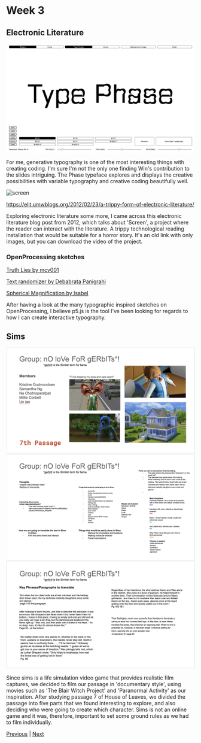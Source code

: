 # Week 3

## Electronic Literature

![phase](https://github.com/KristineGudmundsen/CodeWords/raw/master/SKO/Week_03/Phase.png)

For me, generative typography is one of the most interesting things with creating coding. I'm sure I'm not the only one finding Win's contribution to the slides intriguing. The Phase typeface explores and displays the creative possibilities with variable typography and creative coding beautifully well.  


![screen](https://github.com/KristineGudmundsen/CodeWords/raw/master/SKO/Week_03/Screen.png)

https://elit.umwblogs.org/2012/02/23/a-trippy-form-of-electronic-literature/

Exploring electronic literature some more, I came across this electronic literature blog post from 2012, which talks about 'Screen', a project where the reader can interact with the literature. A trippy technological reading installation that would be suitable for a horror story. It's an old link with only images, but you can download the video of the project. 

### OpenProcessing sketches
[Truth Lies by mcv001](https://www.openprocessing.org/sketch/946811)

[Text randomizer by Debabrata Panigrahi](https://www.openprocessing.org/sketch/850460)

[Spherical Magnification by Isabel](https://www.openprocessing.org/sketch/945734)

After having a look at the many typographic inspired sketches on OpenProcessing, I believe p5.js is the tool I’ve been looking for regards to how I can create interactive typography. 

## Sims

![1](https://github.com/KristineGudmundsen/CodeWords/raw/master/SKO/Week_03/SimsSlide1.png)
![2](https://github.com/KristineGudmundsen/CodeWords/raw/master/SKO/Week_03/SimsSlide2.png)
![3](https://github.com/KristineGudmundsen/CodeWords/raw/master/SKO/Week_03/SimsSlide3.png)

Since sims is a life simulation video game that provides realistic film captures, we decided to film our passage in 'documentary style', using movies such as 'The Blair Witch Project' and 'Paranormal Activity' as our inspiration. After studying passage 7 of House of Leaves, we divided the passage into five parts that we found interesting to explore, and also deciding who were going to create which character. Sims is not an online game and it was, therefore, important to set some ground rules as we had to film individually. 

[Previous](https://github.com/KristineGudmundsen/CodeWords/tree/master/SKO/Week_02) | [Next](https://github.com/KristineGudmundsen/CodeWords/tree/master/SKO/Week_04)
